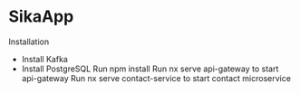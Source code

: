 # SikaApp

Installation
- Install Kafka
- Install PostgreSQL
 Run npm install
 Run nx serve api-gateway  to start api-gateway
 Run nx serve contact-service to start contact microservice 


